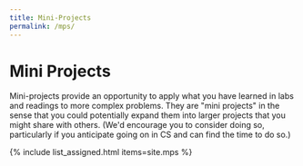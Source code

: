 ```yaml
---
title: Mini-Projects
permalink: /mps/
---
```

# Mini Projects

Mini-projects provide an opportunity to apply what you have learned
in labs and readings to more complex problems.  They are "mini projects"
in the sense that you could potentially expand them into larger projects
that you might share with others.  (We'd encourage you to consider doing
so, particularly if you anticipate going on in CS and can find the time
to do so.)

{% include list_assigned.html items=site.mps %}
